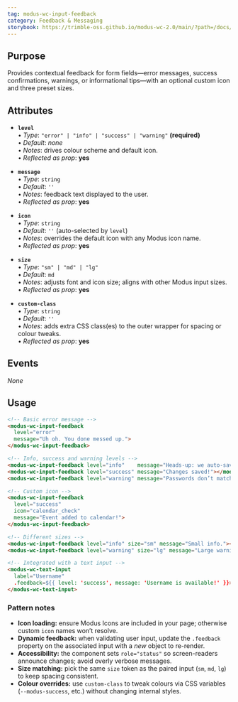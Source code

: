 ```yaml
---
tag: modus-wc-input-feedback
category: Feedback & Messaging
storybook: https://trimble-oss.github.io/modus-wc-2.0/main/?path=/docs/components-forms-input-feedback--docs
---
```


## Purpose

Provides contextual feedback for form fields—error messages, success confirmations, warnings, or informational tips—with an optional custom icon and three preset sizes.

## Attributes

- **`level`**  
  • _Type_: `"error" | "info" | "success" | "warning"` **(required)**  
  • _Default_: _none_  
  • _Notes_: drives colour scheme and default icon.  
  • _Reflected as prop_: **yes**

- **`message`**  
  • _Type_: `string`  
  • _Default_: `''`  
  • _Notes_: feedback text displayed to the user.  
  • _Reflected as prop_: **yes**

- **`icon`**  
  • _Type_: `string`  
  • _Default_: `''` (auto-selected by `level`)  
  • _Notes_: overrides the default icon with any Modus icon name.  
  • _Reflected as prop_: **yes**

- **`size`**  
  • _Type_: `"sm" | "md" | "lg"`  
  • _Default_: `md`  
  • _Notes_: adjusts font and icon size; aligns with other Modus input sizes.  
  • _Reflected as prop_: **yes**

- **`custom-class`**  
  • _Type_: `string`  
  • _Default_: `''`  
  • _Notes_: adds extra CSS class(es) to the outer wrapper for spacing or colour tweaks.  
  • _Reflected as prop_: **yes**

## Events

_None_

## Usage

```html
<!-- Basic error message -->
<modus-wc-input-feedback
  level="error"
  message="Uh oh. You done messed up.">
</modus-wc-input-feedback>

<!-- Info, success and warning levels -->
<modus-wc-input-feedback level="info"    message="Heads-up: we auto-save."></modus-wc-input-feedback>
<modus-wc-input-feedback level="success" message="Changes saved!"></modus-wc-input-feedback>
<modus-wc-input-feedback level="warning" message="Passwords don’t match."></modus-wc-input-feedback>

<!-- Custom icon -->
<modus-wc-input-feedback
  level="success"
  icon="calendar_check"
  message="Event added to calendar!">
</modus-wc-input-feedback>

<!-- Different sizes -->
<modus-wc-input-feedback level="info" size="sm" message="Small info."></modus-wc-input-feedback>
<modus-wc-input-feedback level="warning" size="lg" message="Large warning."></modus-wc-input-feedback>

<!-- Integrated with a text input -->
<modus-wc-text-input
  label="Username"
  .feedback=${{ level: 'success', message: 'Username is available!' }}>
</modus-wc-text-input>
```

### Pattern notes

- **Icon loading:** ensure Modus Icons are included in your page; otherwise custom `icon` names won’t resolve.
- **Dynamic feedback:** when validating user input, update the `.feedback` property on the associated input with a _new_ object to re-render.
- **Accessibility:** the component sets `role="status"` so screen-readers announce changes; avoid overly verbose messages.
- **Size matching:** pick the same `size` token as the paired input (`sm`, `md`, `lg`) to keep spacing consistent.
- **Colour overrides:** use `custom-class` to tweak colours via CSS variables (`--modus-success`, etc.) without changing internal styles.
